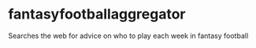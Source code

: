 # fantasyfootballaggregator
Searches the web for advice on who to play each week in fantasy football
